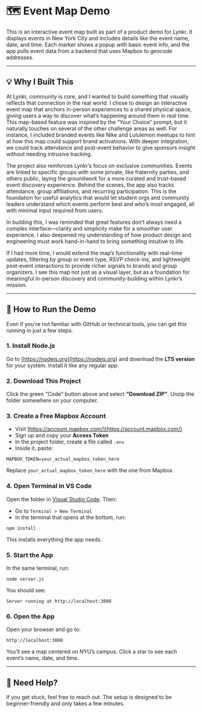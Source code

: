# 🗺️ Event Map Demo

This is an interactive event map built as part of a product demo for Lynkr. It displays events in New York City and includes details like the event name, date, and time. Each marker shows a popup with basic event info, and the app pulls event data from a backend that uses Mapbox to geocode addresses.

---

## 💡 Why I Built This

At Lynkr, community is core, and I wanted to build something that visually reflects that connection in the real world. I chose to design an interactive event map that anchors in-person experiences to a shared physical space, giving users a way to discover what’s happening around them in real time. This map-based feature was inspired by the “Your Choice” prompt, but it naturally touches on several of the other challenge areas as well. For instance, I included branded events like Nike and Lululemon meetups to hint at how this map could support brand activations. With deeper integration, we could track attendance and post-event behavior to give sponsors insight without needing intrusive tracking.

The project also reinforces Lynkr’s focus on exclusive communities. Events are linked to specific groups with some private, like fraternity parties, and others public, laying the groundwork for a more curated and trust-based event discovery experience. Behind the scenes, the app also tracks attendance, group affiliations, and recurring participation. This is the foundation for useful analytics that would let student orgs and community leaders understand which events perform best and who’s most engaged, all with minimal input required from users.

In building this, I was reminded that great features don’t always need a complex interface—clarity and simplicity make for a smoother user experience. I also deepened my understanding of how product design and engineering must work hand-in-hand to bring something intuitive to life.

If I had more time, I would extend the map’s functionality with real-time updates, filtering by group or event type, RSVP check-ins, and lightweight post-event interactions to provide richer signals to brands and group organizers. I see this map not just as a visual layer, but as a foundation for meaningful in-person discovery and community-building within Lynkr’s mission.

---

## 🚀 How to Run the Demo

Even if you're not familiar with GitHub or technical tools, you can get this running in just a few steps.

### 1. Install Node.js
Go to [https://nodejs.org](https://nodejs.org) and download the **LTS version** for your system. Install it like any regular app.

### 2. Download This Project
Click the green "Code" button above and select **"Download ZIP"**. Unzip the folder somewhere on your computer.

### 3. Create a Free Mapbox Account
- Visit [https://account.mapbox.com/](https://account.mapbox.com/)
- Sign up and copy your **Access Token**
- In the project folder, create a file called `.env`
- Inside it, paste:

```
MAPBOX_TOKEN=your_actual_mapbox_token_here
```

Replace `your_actual_mapbox_token_here` with the one from Mapbox.

### 4. Open Terminal in VS Code
Open the folder in [Visual Studio Code](https://code.visualstudio.com). Then:
- Go to `Terminal > New Terminal`
- In the terminal that opens at the bottom, run:

```
npm install
```

This installs everything the app needs.

### 5. Start the App
In the same terminal, run:

```
node server.js
```

You should see:
```
Server running at http://localhost:3000
```

### 6. Open the App
Open your browser and go to:
```
http://localhost:3000
```

You’ll see a map centered on NYU’s campus. Click a star to see each event’s name, date, and time.

---

## 🙋 Need Help?
If you get stuck, feel free to reach out. The setup is designed to be beginner-friendly and only takes a few minutes.

